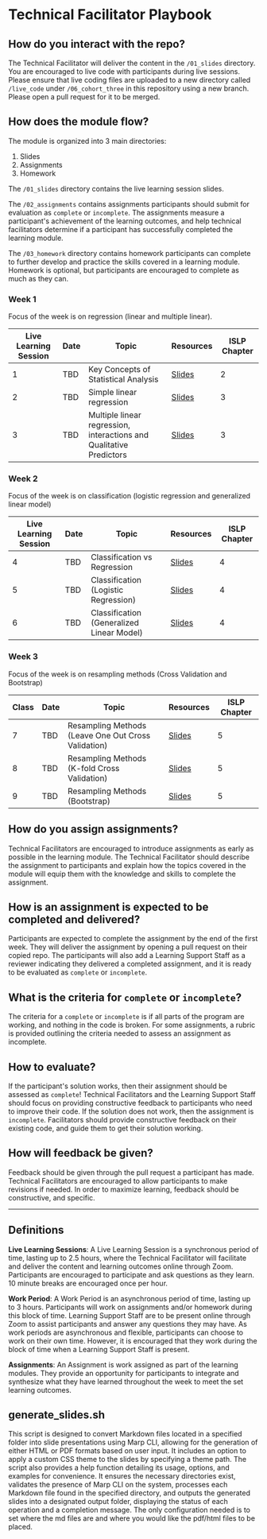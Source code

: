 # Technical Facilitator Playbook

## How do you interact with the repo?
The Technical Facilitator will deliver the content in the `/01_slides` directory. You are encouraged to live code with participants during live sessions. Please ensure that live coding files are uploaded to a new directory called `/live_code` under `/06_cohort_three` in this repository using a new branch. Please open a pull request for it to be merged.
## How does the module flow?
The module is organized into 3 main directories:
1. Slides
2. Assignments
3. Homework

The `/01_slides` directory contains the live learning session slides.

The `/02_assignments` contains assignments participants should submit for evaluation as  `complete` or `incomplete`. The assignments measure a participant's achievement of the learning outcomes, and help technical facilitators determine if a participant has successfully completed the learning module. 

The `/03_homework` directory contains homework participants can complete to further develop and practice the skills covered in a learning module. Homework is optional, but participants are encouraged to complete as much as they can. 

### Week 1

Focus of the week is on regression (linear and multiple linear).

| Live Learning Session  | Date   | Topic                                                 |  Resources | ISLP Chapter |       
|--------|--------|-------------------------------------------------------|------------| -------------|
| 1      | TBD    | Key Concepts of Statistical Analysis                  | [Slides](../01_slides/1_statistical_learning.pdf)                      | 2 |
| 2      | TBD    | Simple linear regression                              | [Slides](../01_slides/2_linear_regression.pdf)                         | 3 |
| 3      | TBD    | Multiple linear regression, interactions and Qualitative Predictors  | [Slides](../01_slides/3_multiple_linear_regression.pdf) | 3 |

### Week 2

Focus of the week is on classification (logistic regression and generalized linear model)

| Live Learning Session  | Date   | Topic                                                 |  Resources | ISLP Chapter |
|--------|--------|-------------------------------------------------------|------------| -------------|   
| 4      | TBD    | Classification vs Regression                          | [Slides](../01_slides/4_classification.pdf)                            | 4 |
| 5      | TBD    | Classification (Logistic Regression)                | [Slides](../01_slides/5_logistic_regression.pdf)                       | 4 |
| 6      | TBD    | Classification (Generalized Linear Model)             | [Slides](../01_slides/6_generalized_linear_models.pdf)                 | 4 |

### Week 3

Focus of the week is on resampling methods (Cross Validation and Bootstrap)

| Class  | Date   | Topic                                                 |  Resources | ISLP Chapter | 
|--------|--------|-------------------------------------------------------|------------| -------------|
| 7      | TBD    | Resampling Methods (Leave One Out Cross Validation)   |  [Slides](../01_slides/7_leave_one_out_cross_validation.pdf)           | 5 | 
| 8      | TBD    | Resampling Methods (K-fold Cross Validation)          | [Slides](../01_slides/8_k_fold_cross_validation.pdf)                   | 5 | 
| 9      | TBD    | Resampling Methods (Bootstrap)                        | [Slides](../01_slides/9_the_bootstrap.pdf)                             | 5 | 

## How do you assign assignments?
Technical Facilitators are encouraged to introduce assignments as early as possible in the learning module. The Technical Facilitator should describe the assignment to participants and explain how the topics covered in the module will equip them with the knowledge and skills to complete the assignment. 

## How is an assignment is expected to be completed and delivered?
Participants are expected to complete the assignment by the end of the first week. They will deliver the assignment by opening a pull request on their copied repo. The participants will also add a Learning Support Staff as a reviewer indicating they delivered a completed assignment, and it is ready to be evaluated as `complete` or `incomplete`.

## What is the criteria for `complete` or `incomplete`?
The criteria for a `complete` or `incomplete` is if all parts of the program are working, and nothing in the code is broken. For some assignments, a rubric is provided outlining the criteria needed to assess an assignment as incomplete.

## How to evaluate?
If the participant's solution works, then their assignment should be assessed as `complete`! Technical Facilitators and the Learning Support Staff should focus on providing constructive feedback to participants who need to improve their code. If the solution does not work, then the assignment is `incomplete`. Facilitators should provide constructive feedback on their existing code, and guide them to get their solution working.

## How will feedback be given?
Feedback should be given through the pull request a participant has made. Technical Facilitators are encouraged to allow participants to make revisions if needed. In order to maximize learning, feedback should be constructive, and specific.

<hr>

## Definitions
**Live Learning Sessions**: A Live Learning Session is a synchronous period of time, lasting up to 2.5 hours, where the Technical Facilitator will facilitate and deliver the content and learning outcomes online through Zoom. Participants are encouraged to participate and ask questions as they learn. 10 minute breaks are encouraged once per hour.

**Work Period**: A Work Period is an asynchronous period of time, lasting up to 3 hours. Participants will work on assignments and/or homework during this block of time. Learning Support Staff are to be present online through Zoom to assist participants and answer any questions they may have. As work periods are asynchronous and flexible, participants can choose to work on their own time. However, it is encouraged that they work during the block of time when a Learning Support Staff is present.

**Assignments**: An Assignment is work assigned as part of the learning modules. They provide an opportunity for participants to integrate and synthesize what they have learned throughout the week to meet the set learning outcomes.

## generate_slides.sh

This script is designed to convert Markdown files located in a specified folder into slide presentations using Marp CLI, allowing for the generation of either HTML or PDF formats based on user input. It includes an option to apply a custom CSS theme to the slides by specifying a theme path. The script also provides a help function detailing its usage, options, and examples for convenience. It ensures the necessary directories exist, validates the presence of Marp CLI on the system, processes each Markdown file found in the specified directory, and outputs the generated slides into a designated output folder, displaying the status of each operation and a completion message. The only configuration needed is to set where the md files are and where you would like the pdf/html files to be placed.
